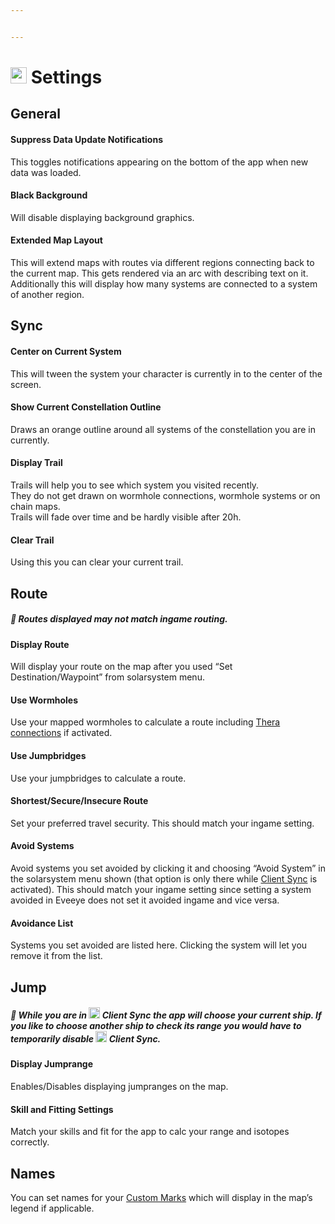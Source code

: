 ```yaml
---


---
```


<h1 id="img-srchttpsraw.githubusercontent.comrisingsoneedocsmasterdocsimagessettings-100_off.png-width26-height26--settings"><img src="https://raw.githubusercontent.com/Risingson/eedocs/master/docs/images/Settings-100_off.png" width="26" height="26"> Settings</h1>
<h2 id="general">General</h2>
<h4 id="suppress-data-update-notifications">Suppress Data Update Notifications</h4>
<p>This toggles notifications appearing on the bottom of the app when new data was loaded.</p>
<h4 id="black-background">Black Background</h4>
<p>Will disable displaying background graphics.</p>
<h4 id="extended-map-layout">Extended Map Layout</h4>
<p>This will extend maps with routes via different regions connecting back to the current map. This gets rendered via an arc with describing text on it.<br>
Additionally this will display how many systems are connected to a system of another region.</p>
<h2 id="sync">Sync</h2>
<h4 id="center-on-current-system">Center on Current System</h4>
<p>This will tween the system your character is currently in to the center of the screen.</p>
<h4 id="show-current-constellation-outline">Show Current Constellation Outline</h4>
<p>Draws an orange outline around all systems of the constellation you are in currently.</p>
<h4 id="display-trail">Display Trail</h4>
<p>Trails will help you to see which system you visited recently.<br>
They do not get drawn on wormhole connections, wormhole systems or on chain maps.<br>
Trails will fade over time and be hardly visible after 20h.</p>
<h4 id="clear-trail">Clear Trail</h4>
<p>Using this you can clear your current trail.</p>
<h2 id="route">Route</h2>
<h5 id="milky_way-routes-displayed-may-not-match-ingame-routing.">🌌 Routes displayed may not match ingame routing.</h5>
<h4 id="display-route">Display Route</h4>
<p>Will display your route on the map after you used “Set Destination/Waypoint” from solarsystem menu.</p>
<h4 id="use-wormholes">Use Wormholes</h4>
<p>Use your mapped wormholes to calculate a route including <a href="https://eedocs.readthedocs.io/en/latest/map/map-options-misc/">Thera connections</a> if activated.</p>
<h4 id="use-jumpbridges">Use Jumpbridges</h4>
<p>Use your jumpbridges to calculate a route.</p>
<h4 id="shortestsecureinsecure-route">Shortest/Secure/Insecure Route</h4>
<p>Set your preferred travel security. This should match your ingame setting.</p>
<h4 id="avoid-systems">Avoid Systems</h4>
<p>Avoid systems you set avoided by clicking it and choosing “Avoid System” in the solarsystem menu shown (that option is only there while <a href="https://eedocs.readthedocs.io/en/latest/sync/client-synchronisation/">Client Sync</a> is activated). This should match your ingame setting since setting a system avoided in Eveeye does not set it avoided ingame and vice versa.</p>
<h4 id="avoidance-list">Avoidance List</h4>
<p>Systems you set avoided are listed here. Clicking the system will let you remove it from the list.</p>
<h2 id="jump">Jump</h2>
<h5 id="milky_way-while-you-are-in-img-srchttpsraw.githubusercontent.comrisingsoneedocsmasterdocsimagesmarker-100_on.png-width18-height18-client-sync-the-app-will-choose-your-current-ship.-if-you-like-to-choose-another-ship-to-check-its-range-you-would-have-to-temporarily-disable-img-srchttpsraw.githubusercontent.comrisingsoneedocsmasterdocsimagesmarker-100_off.png-width18-height18-client-sync.">🌌 While you are in <img src="https://raw.githubusercontent.com/Risingson/eedocs/master/docs/images/Marker-100_on.png" width="18" height="18"> Client Sync the app will choose your current ship. If you like to choose another ship to check its range you would have to temporarily disable <img src="https://raw.githubusercontent.com/Risingson/eedocs/master/docs/images/Marker-100_off.png" width="18" height="18"> Client Sync.</h5>
<h4 id="display-jumprange">Display Jumprange</h4>
<p>Enables/Disables displaying jumpranges on the map.</p>
<h4 id="skill-and-fitting-settings">Skill and Fitting Settings</h4>
<p>Match your skills and fit for the app to calc your range and isotopes correctly.</p>
<h2 id="names">Names</h2>
<p>You can set names for your <a href="https://eedocs.readthedocs.io/en/latest/sharing/custom-marks/">Custom Marks</a> which will display in the map’s legend if applicable.</p>


